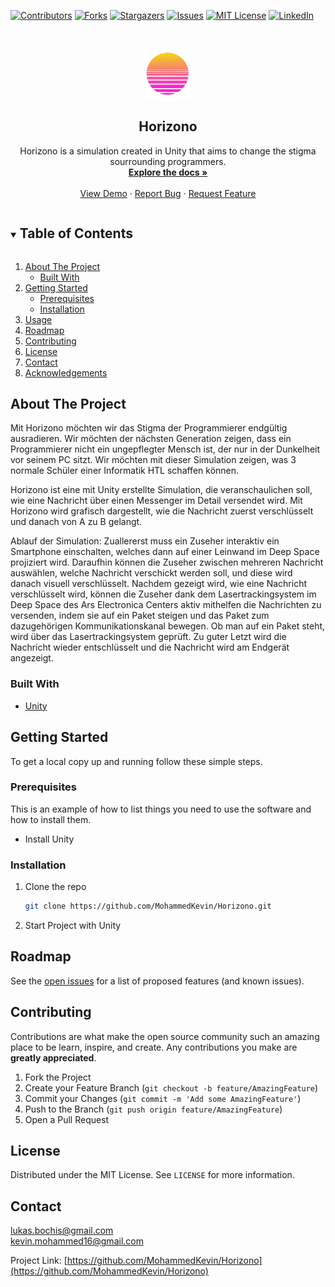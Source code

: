 [![Contributors][contributors-shield]][contributors-url]
[![Forks][forks-shield]][forks-url]
[![Stargazers][stars-shield]][stars-url]
[![Issues][issues-shield]][issues-url]
[![MIT License][license-shield]][license-url]
[![LinkedIn][linkedin-shield]][linkedin-url]



<!-- PROJECT LOGO -->
<br />
<p align="center">
  <a href="https://github.com/MohammedKevin/Horizono">
    <img src="images/logo.png" alt="Logo" width="80" height="80">
  </a>

  <h2 align="center">Horizono</h2>

  <p align="center">
    Horizono is a simulation created in Unity that aims to change the stigma sourrounding programmers.
    <br />
    <a href="https://github.com/MohammedKevin/Horizono/blob/master/Docs/documentary.md"><strong>Explore the docs »</strong></a>
    <br />
    <br />
    <a href="https://github.com/MohammedKevin/Horizono">View Demo</a>
    ·
    <a href="https://github.com/MohammedKevin/Horizono/issues">Report Bug</a>
    ·
    <a href="https://github.com/MohammedKevin/Horizono/issues">Request Feature</a>
  </p>
</p>



<!-- TABLE OF CONTENTS -->
<details open="open">
  <summary><h2 style="display: inline-block">Table of Contents</h2></summary>
  <ol>
    <li>
      <a href="#about-the-project">About The Project</a>
      <ul>
        <li><a href="#built-with">Built With</a></li>
      </ul>
    </li>
    <li>
      <a href="#getting-started">Getting Started</a>
      <ul>
        <li><a href="#prerequisites">Prerequisites</a></li>
        <li><a href="#installation">Installation</a></li>
      </ul>
    </li>
    <li><a href="#usage">Usage</a></li>
    <li><a href="#roadmap">Roadmap</a></li>
    <li><a href="#contributing">Contributing</a></li>
    <li><a href="#license">License</a></li>
    <li><a href="#contact">Contact</a></li>
    <li><a href="#acknowledgements">Acknowledgements</a></li>
  </ol>
</details>



<!-- ABOUT THE PROJECT -->
## About The Project

Mit Horizono möchten wir das Stigma der Programmierer endgültig ausradieren. Wir möchten der nächsten Generation zeigen, dass ein Programmierer nicht ein ungepflegter Mensch ist, der nur in der Dunkelheit vor seinem PC sitzt. Wir möchten mit dieser Simulation zeigen, was 3 normale Schüler einer Informatik HTL schaffen können.

Horizono ist eine mit Unity erstellte Simulation, die veranschaulichen soll, wie eine Nachricht über einen Messenger im Detail versendet wird. Mit Horizono wird grafisch dargestellt, wie die Nachricht zuerst verschlüsselt und danach von A zu B gelangt.

Ablauf der Simulation:
Zuallererst muss ein Zuseher interaktiv ein Smartphone einschalten, welches dann auf einer Leinwand im Deep Space projiziert wird. Daraufhin können die Zuseher zwischen mehreren Nachricht auswählen, welche Nachricht verschickt werden soll, und diese wird danach visuell verschlüsselt. Nachdem gezeigt wird, wie eine Nachricht verschlüsselt wird, können die Zuseher dank dem Lasertrackingsystem im Deep Space des Ars Electronica Centers aktiv mithelfen die Nachrichten zu versenden, indem sie auf ein Paket steigen und das Paket zum dazugehörigen Kommunikationskanal bewegen. Ob man auf ein Paket steht, wird über das Lasertrackingsystem geprüft. Zu guter Letzt wird die Nachricht wieder entschlüsselt und die Nachricht wird am Endgerät angezeigt.


### Built With

* [Unity](https://unity.com)



<!-- GETTING STARTED -->
## Getting Started

To get a local copy up and running follow these simple steps.

### Prerequisites

This is an example of how to list things you need to use the software and how to install them.
* Install Unity

### Installation

1. Clone the repo
   ```sh
   git clone https://github.com/MohammedKevin/Horizono.git
   ```
2. Start Project with Unity

<!-- ROADMAP -->
## Roadmap

See the [open issues](https://github.com/MohammedKevin/Horizono/issues) for a list of proposed features (and known issues).



<!-- CONTRIBUTING -->
## Contributing

Contributions are what make the open source community such an amazing place to be learn, inspire, and create. Any contributions you make are **greatly appreciated**.

1. Fork the Project
2. Create your Feature Branch (`git checkout -b feature/AmazingFeature`)
3. Commit your Changes (`git commit -m 'Add some AmazingFeature'`)
4. Push to the Branch (`git push origin feature/AmazingFeature`)
5. Open a Pull Request



<!-- LICENSE -->
## License

Distributed under the MIT License. See `LICENSE` for more information.



<!-- CONTACT -->
## Contact

lukas.bochis@gmail.com <br>
kevin.mohammed16@gmail.com

Project Link: [https://github.com/MohammedKevin/Horizono](https://github.com/MohammedKevin/Horizono)





<!-- MARKDOWN LINKS & IMAGES -->
<!-- https://www.markdownguide.org/basic-syntax/#reference-style-links -->
[contributors-shield]: https://img.shields.io/github/contributors/MohammedKevin/Horizono.svg?style=for-the-badge
[contributors-url]: https://github.com/MohammedKevin/Horizono/graphs/contributors
[forks-shield]: https://img.shields.io/github/forks/MohammedKevin/Horizono.svg?style=for-the-badge
[forks-url]: https://github.com/MohammedKevin/Horizono/network/members
[stars-shield]: https://img.shields.io/github/stars/MohammedKevin/Horizono.svg?style=for-the-badge
[stars-url]: https://github.com/MohammedKevin/Horizono/stargazers
[issues-shield]: https://img.shields.io/github/issues/MohammedKevin/Horizono.svg?style=for-the-badge
[issues-url]: https://github.com/MohammedKevin/Horizono/issues
[license-shield]: https://img.shields.io/github/license/MohammedKevin/Horizono.svg?style=for-the-badge
[license-url]: https://github.com/MohammedKevin/Horizono/blob/master/LICENSE.txt
[linkedin-shield]: https://img.shields.io/badge/-LinkedIn-black.svg?style=for-the-badge&logo=linkedin&colorB=555
[linkedin-url]: https://linkedin.com/in/MohammedKevin
